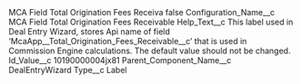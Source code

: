 <?xml version="1.0" encoding="UTF-8"?>
<CustomMetadata xmlns="http://soap.sforce.com/2006/04/metadata" xmlns:xsi="http://www.w3.org/2001/XMLSchema-instance" xmlns:xsd="http://www.w3.org/2001/XMLSchema">
    <label>MCA Field Total Origination Fees Receiva</label>
    <protected>false</protected>
    <values>
        <field>Configuration_Name__c</field>
        <value xsi:type="xsd:string">MCA Field Total Origination Fees Receivable</value>
    </values>
    <values>
        <field>Help_Text__c</field>
        <value xsi:type="xsd:string">This label used in Deal Entry Wizard, stores Api name of field ‘McaApp__Total_Origination_Fees_Receivable__c’ that is used in Commission Engine calculations. The default value should not be changed.</value>
    </values>
    <values>
        <field>Id_Value__c</field>
        <value xsi:type="xsd:string">10190000004jx81</value>
    </values>
    <values>
        <field>Parent_Component_Name__c</field>
        <value xsi:type="xsd:string">DealEntryWizard</value>
    </values>
    <values>
        <field>Type__c</field>
        <value xsi:type="xsd:string">Label</value>
    </values>
</CustomMetadata>
